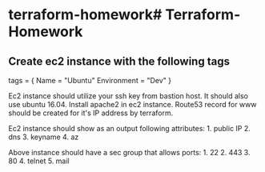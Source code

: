 # terraform-homework# Terraform-Homework

## Create ec2 instance with the following tags

tags = {
    Name        = "Ubuntu"
    Environment = "Dev"
  }
  
Ec2 instance should utilize your ssh key from bastion host. It should also use ubuntu 16.04. Install apache2 in ec2 instance. Route53 record for www should be created for it's IP address by terraform. 

Ec2 instance should show as an output following attributes: 
	1. public IP 
	2. dns
	3. keyname
	4. az 
	
Above instance should have a sec group that allows ports:
	1. 22
	2. 443
	3. 80
	4. telnet
	5. mail
